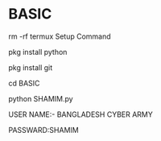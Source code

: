 # BASIC
rm -rf termux Setup Command 

pkg install python

pkg install git

cd BASIC

python SHAMIM.py

USER NAME:- BANGLADESH CYBER ARMY

PASSWARD:SHAMIM 
